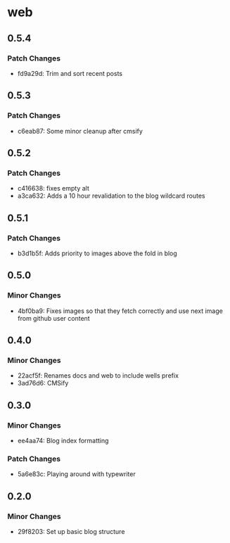 # web

## 0.5.4

### Patch Changes

- fd9a29d: Trim and sort recent posts

## 0.5.3

### Patch Changes

- c6eab87: Some minor cleanup after cmsify

## 0.5.2

### Patch Changes

- c416638: fixes empty alt
- a3ca632: Adds a 10 hour revalidation to the blog wildcard routes

## 0.5.1

### Patch Changes

- b3d1b5f: Adds priority to images above the fold in blog

## 0.5.0

### Minor Changes

- 4bf0ba9: Fixes images so that they fetch correctly and use next image from github user content

## 0.4.0

### Minor Changes

- 22acf5f: Renames docs and web to include wells prefix
- 3ad76d6: CMSify

## 0.3.0

### Minor Changes

- ee4aa74: Blog index formatting

### Patch Changes

- 5a6e83c: Playing around with typewriter

## 0.2.0

### Minor Changes

- 29f8203: Set up basic blog structure
